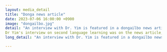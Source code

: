 ```yaml
---
layout: media_detail
title: "Donga news article"
date: 2023-07-06 16:00:00 +0900
image: "dongailbo.jpg"
detail: "An interview with Dr. Yim is featured in a dongailbo news article titled 'cramming education for young children hinders balanced brain development."
Dr Yim's interview on second language learning was on the news article, which was  titled '" 
long_detail: "An interview with Dr. Yim is featured in a dongailbo news article titled 'cramming education for young children hinders balanced brain development. [online] Available https://n.news.naver.com/article/newspaper/020/0003507736?date=20230706 "

---
```


